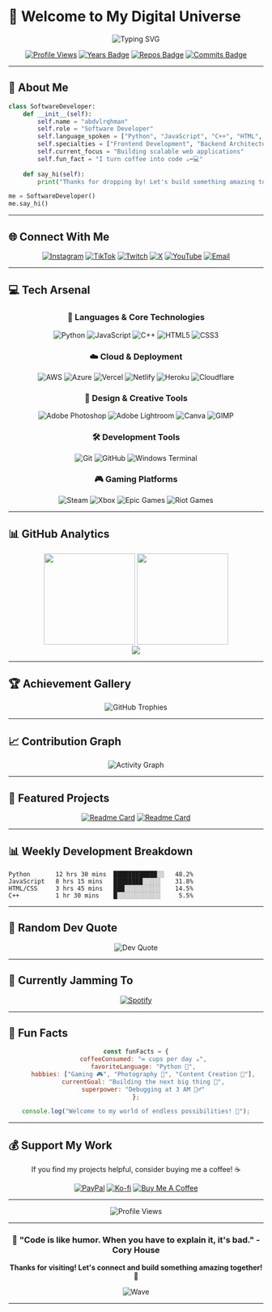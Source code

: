 # 🌟 Welcome to My Digital Universe

<div align="center">

![Typing SVG](https://readme-typing-svg.herokuapp.com/?font=JetBrains+Mono&weight=600&size=28&duration=3000&pause=1000&color=00D9FF&center=true&vCenter=true&multiline=true&width=800&height=100&lines=Software+Developer+%7C+Python+Specialist;Frontend+Architect+%7C+Problem+Solver;+)

[![Profile Views](https://komarev.com/ghpvc/?username=ice-exe&color=00d9ff&style=for-the-badge&label=PROFILE+VIEWS)](https://github.com/ice-exe)
[![Years Badge](https://badges.pufler.dev/years/ice-exe?style=for-the-badge&color=00d9ff)](https://github.com/ice-exe)
[![Repos Badge](https://badges.pufler.dev/repos/ice-exe?style=for-the-badge&color=00d9ff)](https://github.com/ice-exe)
[![Commits Badge](https://badges.pufler.dev/commits/monthly/ice-exe?style=for-the-badge&color=00d9ff)](https://github.com/ice-exe)

</div>

---

## 🚀 About Me

```python
class SoftwareDeveloper:
    def __init__(self):
        self.name = "abdvlrqhman"
        self.role = "Software Developer"
        self.language_spoken = ["Python", "JavaScript", "C++", "HTML", "CSS"]
        self.specialties = ["Frontend Development", "Backend Architecture", "Cloud Solutions"]
        self.current_focus = "Building scalable web applications"
        self.fun_fact = "I turn coffee into code ☕➡️💻"
    
    def say_hi(self):
        print("Thanks for dropping by! Let's build something amazing together 🚀")

me = SoftwareDeveloper()
me.say_hi()
```

---

## 🌐 Connect With Me

<div align="center">

[![Instagram](https://img.shields.io/badge/Instagram-E4405F?style=for-the-badge&logo=instagram&logoColor=white)](https://instagram.com/abdvlrqhman)
[![TikTok](https://img.shields.io/badge/TikTok-000000?style=for-the-badge&logo=tiktok&logoColor=white)](https://tiktok.com/@abdvlrqhman)
[![Twitch](https://img.shields.io/badge/Twitch-9146FF?style=for-the-badge&logo=twitch&logoColor=white)](https://twitch.tv/abdvlrqhman)
[![X](https://img.shields.io/badge/X-000000?style=for-the-badge&logo=x&logoColor=white)](https://x.com/abdvlrqhman)
[![YouTube](https://img.shields.io/badge/YouTube-FF0000?style=for-the-badge&logo=youtube&logoColor=white)](https://youtube.com/@cabdvlrqhman)
[![Email](https://img.shields.io/badge/Email-D14836?style=for-the-badge&logo=gmail&logoColor=white)](mailto:ice@abdvlrqhman.com)

</div>

---

## 💻 Tech Arsenal

<div align="center">

### 🎯 Languages & Core Technologies
![Python](https://img.shields.io/badge/Python-3776AB?style=for-the-badge&logo=python&logoColor=white)
![JavaScript](https://img.shields.io/badge/JavaScript-F7DF1E?style=for-the-badge&logo=javascript&logoColor=black)
![C++](https://img.shields.io/badge/C++-00599C?style=for-the-badge&logo=c%2B%2B&logoColor=white)
![HTML5](https://img.shields.io/badge/HTML5-E34F26?style=for-the-badge&logo=html5&logoColor=white)
![CSS3](https://img.shields.io/badge/CSS3-1572B6?style=for-the-badge&logo=css3&logoColor=white)

### ☁️ Cloud & Deployment
![AWS](https://img.shields.io/badge/AWS-FF9900?style=for-the-badge&logo=amazon-aws&logoColor=white)
![Azure](https://img.shields.io/badge/Azure-0072C6?style=for-the-badge&logo=microsoft-azure&logoColor=white)
![Vercel](https://img.shields.io/badge/Vercel-000000?style=for-the-badge&logo=vercel&logoColor=white)
![Netlify](https://img.shields.io/badge/Netlify-00C7B7?style=for-the-badge&logo=netlify&logoColor=white)
![Heroku](https://img.shields.io/badge/Heroku-430098?style=for-the-badge&logo=heroku&logoColor=white)
![Cloudflare](https://img.shields.io/badge/Cloudflare-F38020?style=for-the-badge&logo=cloudflare&logoColor=white)

### 🎨 Design & Creative Tools
![Adobe Photoshop](https://img.shields.io/badge/Photoshop-31A8FF?style=for-the-badge&logo=adobe-photoshop&logoColor=white)
![Adobe Lightroom](https://img.shields.io/badge/Lightroom-31A8FF?style=for-the-badge&logo=adobe-lightroom&logoColor=white)
![Canva](https://img.shields.io/badge/Canva-00C4CC?style=for-the-badge&logo=canva&logoColor=white)
![GIMP](https://img.shields.io/badge/GIMP-5C5543?style=for-the-badge&logo=gimp&logoColor=white)

### 🛠️ Development Tools
![Git](https://img.shields.io/badge/Git-F05032?style=for-the-badge&logo=git&logoColor=white)
![GitHub](https://img.shields.io/badge/GitHub-100000?style=for-the-badge&logo=github&logoColor=white)
![Windows Terminal](https://img.shields.io/badge/Windows%20Terminal-4D4D4D?style=for-the-badge&logo=windows-terminal&logoColor=white)

### 🎮 Gaming Platforms
![Steam](https://img.shields.io/badge/Steam-000000?style=for-the-badge&logo=steam&logoColor=white)
![Xbox](https://img.shields.io/badge/Xbox-107C10?style=for-the-badge&logo=xbox&logoColor=white)
![Epic Games](https://img.shields.io/badge/Epic%20Games-313131?style=for-the-badge&logo=epic-games&logoColor=white)
![Riot Games](https://img.shields.io/badge/Riot%20Games-D32936?style=for-the-badge&logo=riot-games&logoColor=white)

</div>

---

## 📊 GitHub Analytics

<div align="center">

<img height="180em" src="https://github-readme-stats.vercel.app/api?username=ice-exe&show_icons=true&theme=tokyonight&include_all_commits=true&count_private=true&hide_border=true&bg_color=0D1117&title_color=00D9FF&icon_color=00D9FF&text_color=FFFFFF"/>
<img height="180em" src="https://github-readme-stats.vercel.app/api/top-langs/?username=ice-exe&layout=compact&langs_count=8&theme=tokyonight&hide_border=true&bg_color=0D1117&title_color=00D9FF&text_color=FFFFFF"/>

</div>

<div align="center">

<img src="https://nirzak-streak-stats.vercel.app/?user=ice-exe&theme=tokyonight&hide_border=true&background=0D1117&stroke=00D9FF&ring=00D9FF&fire=00D9FF&currStreakLabel=00D9FF&sideNums=FFFFFF&currStreakNum=FFFFFF&dates=FFFFFF&sideLabels=FFFFFF"/>

</div>

---

## 🏆 Achievement Gallery

<div align="center">

![GitHub Trophies](https://github-profile-trophy.vercel.app/?username=ice-exe&theme=tokyonight&no-frame=true&no-bg=true&margin-w=4&column=4)

</div>

---

## 📈 Contribution Graph

<div align="center">

![Activity Graph](https://github-readme-activity-graph.vercel.app/graph?username=ice-exe&theme=tokyo-night&bg_color=0D1117&color=00D9FF&line=00D9FF&point=FFFFFF&area=true&hide_border=true)

</div>

---

## 🎯 Featured Projects

<div align="center">

[![Readme Card](https://github-readme-stats.vercel.app/api/pin/?username=ice-exe&repo=your-top-repo&theme=tokyonight&hide_border=true&bg_color=0D1117&title_color=00D9FF&text_color=FFFFFF)](https://github.com/ice-exe/your-top-repo)
[![Readme Card](https://github-readme-stats.vercel.app/api/pin/?username=ice-exe&repo=another-great-repo&theme=tokyonight&hide_border=true&bg_color=0D1117&title_color=00D9FF&text_color=FFFFFF)](https://github.com/ice-exe/another-great-repo)

</div>

---

## 📊 Weekly Development Breakdown

<!--START_SECTION:waka-->
```text
Python       12 hrs 30 mins  ████████████░░   48.2%
JavaScript   8 hrs 15 mins   ████████░░░░░    31.8%
HTML/CSS     3 hrs 45 mins   ███░░░░░░░░░░    14.5%
C++          1 hr 30 mins    █░░░░░░░░░░░░     5.5%
```
<!--END_SECTION:waka-->

---

## 🎨 Random Dev Quote

<div align="center">

![Dev Quote](https://quotes-github-readme.vercel.app/api?type=horizontal&theme=tokyonight)

</div>

---

## 🎵 Currently Jamming To

<div align="center">

[![Spotify](https://novatorem-seven-dun.vercel.app/api/spotify)](https://open.spotify.com/user/3143yjsxdk4knjvmpmroxdw5jqyq)

</div>

---

## 🌟 Fun Facts

<div align="center">

```javascript
const funFacts = {
    coffeeConsumed: "∞ cups per day ☕",
    favoriteLanguage: "Python 🐍",
    hobbies: ["Gaming 🎮", "Photography 📸", "Content Creation 🎥"],
    currentGoal: "Building the next big thing 🚀",
    superpower: "Debugging at 3 AM 🦸‍♂️"
};

console.log("Welcome to my world of endless possibilities! 🌟");
```

</div>

---

## 💰 Support My Work

<div align="center">

If you find my projects helpful, consider buying me a coffee! ☕

[![PayPal](https://img.shields.io/badge/PayPal-00457C?style=for-the-badge&logo=paypal&logoColor=white)](https://paypal.me/abdvlrqhman)
[![Ko-fi](https://img.shields.io/badge/Ko--fi-F16061?style=for-the-badge&logo=ko-fi&logoColor=white)](https://ko-fi.com/abdvlrqhman)
[![Buy Me A Coffee](https://img.shields.io/badge/Buy%20Me%20A%20Coffee-FFDD00?style=for-the-badge&logo=buy-me-a-coffee&logoColor=black)](https://www.buymeacoffee.com/abdvlrqhman)

</div>

---

<div align="center">

![Profile Views](https://visitcount.itsvg.in/api?id=ice-exe&icon=2&color=0&pretty=true)

</div>

---

<div align="center">

### 🌟 "Code is like humor. When you have to explain it, it's bad." - Cory House

**Thanks for visiting! Let's connect and build something amazing together! 🚀**

![Wave](https://raw.githubusercontent.com/mayhemantt/mayhemantt/Update/svg/Bottom.svg)

</div>

---
